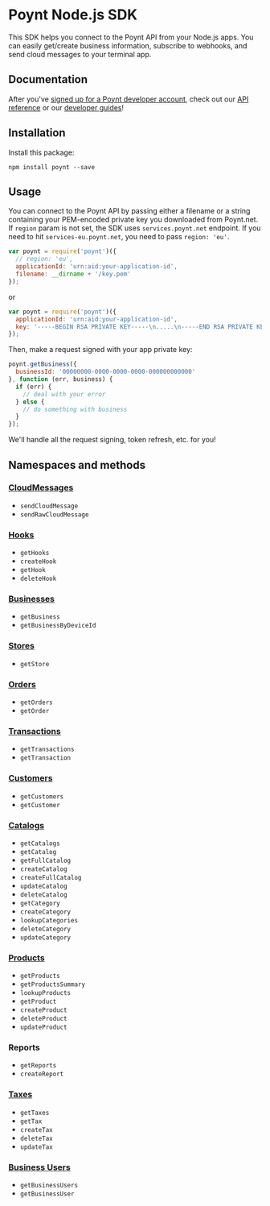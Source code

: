 # Poynt Node.js SDK

This SDK helps you connect to the Poynt API from your Node.js apps. You can easily get/create business information, subscribe to webhooks, and send cloud messages to your terminal app.

## Documentation

After you've [signed up for a Poynt developer account](https://poynt.net/auth/signup/developer), check out our [API reference](https://poynt.com/docs/api/) or our [developer guides](https://poynt.com/tag/guides/)!

## Installation

Install this package:

```
npm install poynt --save
```

## Usage

You can connect to the Poynt API by passing either a filename or a string containing your PEM-encoded private key you downloaded from Poynt.net. If `region` param is not set, the SDK uses `services.poynt.net` endpoint. If you need to hit `services-eu.poynt.net`, you need to pass `region: 'eu'`.

```javascript
var poynt = require('poynt')({
  // region: 'eu',
  applicationId: 'urn:aid:your-application-id',
  filename: __dirname + '/key.pem'
});
```
or

```javascript
var poynt = require('poynt')({
  applicationId: 'urn:aid:your-application-id',
  key: '-----BEGIN RSA PRIVATE KEY-----\n.....\n-----END RSA PRIVATE KEY-----'
});
```

Then, make a request signed with your app private key:

```javascript
poynt.getBusiness({
  businessId: '00000000-0000-0000-0000-000000000000'
}, function (err, business) {
  if (err) {
    // deal with your error
  } else {
    // do something with business
  }
});
```

We'll handle all the request signing, token refresh, etc. for you!

## Namespaces and methods

### [CloudMessages](https://poynt.com/docs/api/#cloudmessages-index)

* `sendCloudMessage`
* `sendRawCloudMessage`

### [Hooks](https://poynt.com/docs/api/#hooks-index)

* `getHooks`
* `createHook`
* `getHook`
* `deleteHook`

### [Businesses](https://poynt.com/docs/api/#businesses-index)

* `getBusiness`
* `getBusinessByDeviceId`

### [Stores](https://poynt.com/docs/api/#stores-index)

* `getStore`

### [Orders](https://poynt.com/docs/api/#orders-index)

* `getOrders`
* `getOrder`

### [Transactions](https://poynt.com/docs/api/#transactions-index)

* `getTransactions`
* `getTransaction`

### [Customers](https://poynt.com/docs/api/#customers-index)

* `getCustomers`
* `getCustomer`

### [Catalogs](https://poynt.com/docs/api/#catalogs-index)

* `getCatalogs`
* `getCatalog`
* `getFullCatalog`
* `createCatalog`
* `createFullCatalog`
* `updateCatalog`
* `deleteCatalog`
* `getCategory`
* `createCategory`
* `lookupCategories`
* `deleteCategory`
* `updateCategory`

### [Products](https://poynt.com/docs/api/#products-index)

* `getProducts`
* `getProductsSummary`
* `lookupProducts`
* `getProduct`
* `createProduct`
* `deleteProduct`
* `updateProduct`

### Reports

* `getReports`
* `createReport`

### [Taxes](https://poynt.com/docs/api/#taxes-index)

* `getTaxes`
* `getTax`
* `createTax`
* `deleteTax`
* `updateTax`

### [Business Users](https://poynt.com/docs/api/#business-users-index)

* `getBusinessUsers`
* `getBusinessUser`
